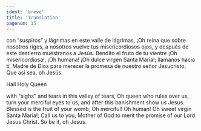 ```yaml
---
ident: 'breve'
title: 'Translation'
pagenum: 15
---
```

con “suspiros” y lágrimas en este valle de lágrimas, ¡Oh reina  que sobre nosotros riges, a nosotros vuelve tus misericordiosos  ojos, y   después de este destierro muéstranos a Jesús. Bendito el fruto de tu vientre ¡Oh misericordiosa!, ¡Oh humana! ¡Oh dulce virgen Santa Maria!;  llámanos hacia tí, Madre de Dios para merecer la promesa de nuestro señor Jesucristo. 
Que así sea, oh Jesús.

Hail Holy Queen

with “sighs” and tears in this valley of tears, Oh queen who rules over us, turn your merciful eyes to us, and after this banishment show us Jesus. Blessed is the fruit of your womb, Oh merciful! Oh human! Oh sweet virgin Santa Maria!; Call us to you, Mother of God to merit the promise of our Lord Jesus Christ.
So be it, oh Jesus.
